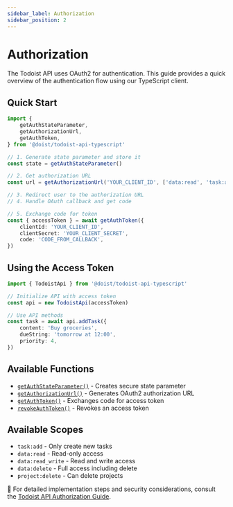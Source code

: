 ```yaml
---
sidebar_label: Authorization
sidebar_position: 2
---
```


# Authorization

The Todoist API uses OAuth2 for authentication. This guide provides a quick overview of the authentication flow using our TypeScript client.

## Quick Start

```typescript
import {
    getAuthStateParameter,
    getAuthorizationUrl,
    getAuthToken,
} from '@doist/todoist-api-typescript'

// 1. Generate state parameter and store it
const state = getAuthStateParameter()

// 2. Get authorization URL
const url = getAuthorizationUrl('YOUR_CLIENT_ID', ['data:read', 'task:add'], state)

// 3. Redirect user to the authorization URL
// 4. Handle OAuth callback and get code

// 5. Exchange code for token
const { accessToken } = await getAuthToken({
    clientId: 'YOUR_CLIENT_ID',
    clientSecret: 'YOUR_CLIENT_SECRET',
    code: 'CODE_FROM_CALLBACK',
})
```

## Using the Access Token

```typescript
import { TodoistApi } from '@doist/todoist-api-typescript'

// Initialize API with access token
const api = new TodoistApi(accessToken)

// Use API methods
const task = await api.addTask({
    content: 'Buy groceries',
    dueString: 'tomorrow at 12:00',
    priority: 4,
})
```

## Available Functions

-   [`getAuthStateParameter()`](./api/functions/getAuthStateParameter) - Creates secure state parameter
-   [`getAuthorizationUrl()`](./api/functions/getAuthorizationUrl) - Generates OAuth2 authorization URL
-   [`getAuthToken()`](./api/functions/getAuthToken) - Exchanges code for access token
-   [`revokeAuthToken()`](./api/functions/revokeAuthToken) - Revokes an access token

## Available Scopes

-   `task:add` - Only create new tasks
-   `data:read` - Read-only access
-   `data:read_write` - Read and write access
-   `data:delete` - Full access including delete
-   `project:delete` - Can delete projects

📖 For detailed implementation steps and security considerations, consult the [Todoist API Authorization Guide](https://developer.todoist.com/guides/#authorization).
